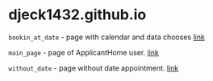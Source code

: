 # djeck1432.github.io

`bookin_at_date` - page with calendar and data chooses [link](https://djeck1432.github.io/scheduleappointment.htm)

`main_page` - page of ApplicantHome user. [link](https://djeck1432.github.io/main_page/applicanthome.htm)

`without_date` - page without date appointment. [link](https://djeck1432.github.io/without_date/no_scheduleappointment.htm)
